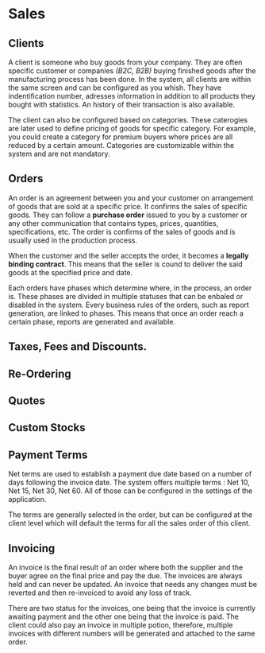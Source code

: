 # Sales
## Clients
A client is someone who buy goods from your company. They are often specific customer or companies _(B2C, B2B)_ buying finished goods after the manufacturing process has been done. In the system, all clients are within the same screen and can be configured as you whish. They have indentification number, adresses information in addition to all products they bought with statistics. An history of their transaction is also available.

The client can also be configured based on categories. These caterogies are later used to define pricing of goods for specific category. For example, you could create a category for premium buyers where prices are all reduced by a certain amount. Categories are customizable within the system and are not mandatory.

## Orders
An order is an agreement between you and your customer on arrangement of goods that are sold at a specific price. It confirms the sales of specific goods. They can follow a **purchase order** issued to you by a customer or any other communication that contains types, prices, quantities, specifications, etc. The order is confirms of the sales of goods and is usually used in the production process.

When the customer and the seller accepts the order, it becomes a **legally binding contract**. This means that the seller is cound to deliver the said goods at the specified price and date.

Each orders have phases which determine where, in the process, an order is. These phases are divided in multiple statuses that can be enbaled or disabled in the system. Every business rules of the orders, such as report generation, are linked to phases. This means that once an order reach a certain phase, reports are generated and available.

## Taxes, Fees and Discounts.
## Re-Ordering
## Quotes
## Custom Stocks
## Payment Terms
Net terms are used to establish a payment due date based on a number of days following the invoice date. The system offers multiple terms : Net 10, Net 15, Net 30, Net 60. All of those can be configured in the settings of the application.

The terms are generally selected in the order, but can be configured at the client level which will default the terms for all the sales order of this client.

## Invoicing
An invoice is the final result of an order where both the supplier and the buyer agree on the final price and pay the due. The invoices are always held and can never be updated. An invoice that needs any changes must be reverted and then re-invoiced to avoid any loss of track.

There are two status for the invoices, one being that the invoice is currently awaiting payment and the other one being that the invoice is paid. The client could also pay an invoice in multiple potion, therefore, multiple invoices with different numbers will be generated and attached to the same order.